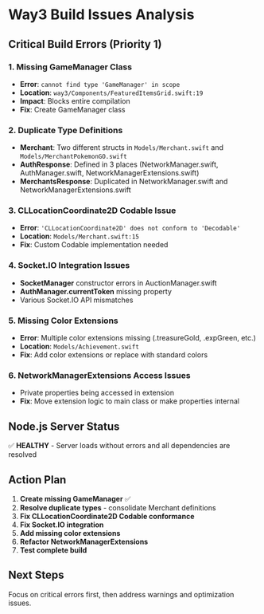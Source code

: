# Way3 Build Issues Analysis

## Critical Build Errors (Priority 1)

### 1. Missing GameManager Class
- **Error**: `cannot find type 'GameManager' in scope`
- **Location**: `way3/Components/FeaturedItemsGrid.swift:19`
- **Impact**: Blocks entire compilation
- **Fix**: Create GameManager class

### 2. Duplicate Type Definitions
- **Merchant**: Two different structs in `Models/Merchant.swift` and `Models/MerchantPokemonGO.swift`
- **AuthResponse**: Defined in 3 places (NetworkManager.swift, AuthManager.swift, NetworkManagerExtensions.swift)
- **MerchantsResponse**: Duplicated in NetworkManager.swift and NetworkManagerExtensions.swift

### 3. CLLocationCoordinate2D Codable Issue
- **Error**: `'CLLocationCoordinate2D' does not conform to 'Decodable'`
- **Location**: `Models/Merchant.swift:15`
- **Fix**: Custom Codable implementation needed

### 4. Socket.IO Integration Issues
- **SocketManager** constructor errors in AuctionManager.swift
- **AuthManager.currentToken** missing property
- Various Socket.IO API mismatches

### 5. Missing Color Extensions
- **Error**: Multiple color extensions missing (.treasureGold, .expGreen, etc.)
- **Location**: `Models/Achievement.swift`
- **Fix**: Add color extensions or replace with standard colors

### 6. NetworkManagerExtensions Access Issues
- Private properties being accessed in extension
- **Fix**: Move extension logic to main class or make properties internal

## Node.js Server Status
✅ **HEALTHY** - Server loads without errors and all dependencies are resolved

## Action Plan

1. **Create missing GameManager** ✅
2. **Resolve duplicate types** - consolidate Merchant definitions
3. **Fix CLLocationCoordinate2D Codable conformance**
4. **Fix Socket.IO integration**
5. **Add missing color extensions**
6. **Refactor NetworkManagerExtensions**
7. **Test complete build**

## Next Steps
Focus on critical errors first, then address warnings and optimization issues.